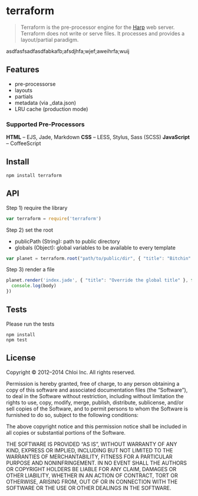 # terraform

> Terraform is the pre-processor engine for the [Harp](https://github.com/sintaxi/harp) web server. Terraform does not write or serve files. It processes and provides a layout/partial paradigm.

asdfasfsadfasdfabkafb;afsdjhfa;wjef;aweihrfa;wuij

## Features

- pre-processorse
- layouts
- partials
- metadata (via _data.json)
- LRU cache (production mode)

### Supported Pre-Processors

**HTML** – EJS, Jade, Markdown
**CSS** – LESS, Stylus, Sass (SCSS)
**JavaScript** – CoffeeScript

## Install

```
npm install terraform
```

## API


Step 1) require the library

```javascript
var terraform = require('terraform')
```

Step 2) set the root

- publicPath (String): path to public directory
- globals (Object): global variables to be available to every template

```javascript
var planet = terraform.root("path/to/public/dir", { "title": "Bitchin" })
```

Step 3) render a file

```javascript
planet.render('index.jade', { "title": "Override the global title" }, function(error, body){
  console.log(body)
})
```

## Tests

Please run the tests

```
npm install
npm test
```

## License

Copyright © 2012–2014 Chloi Inc. All rights reserved.

Permission is hereby granted, free of charge, to any person obtaining a copy of this software and associated documentation files (the “Software”), to deal in the Software without restriction, including without limitation the rights to use, copy, modify, merge, publish, distribute, sublicense, and/or sell copies of the Software, and to permit persons to whom the Software is furnished to do so, subject to the following conditions:

The above copyright notice and this permission notice shall be included in all copies or substantial portions of the Software.

THE SOFTWARE IS PROVIDED “AS IS”, WITHOUT WARRANTY OF ANY KIND, EXPRESS OR IMPLIED, INCLUDING BUT NOT LIMITED TO THE WARRANTIES OF MERCHANTABILITY, FITNESS FOR A PARTICULAR PURPOSE AND NONINFRINGEMENT. IN NO EVENT SHALL THE AUTHORS OR COPYRIGHT HOLDERS BE LIABLE FOR ANY CLAIM, DAMAGES OR OTHER LIABILITY, WHETHER IN AN ACTION OF CONTRACT, TORT OR OTHERWISE, ARISING FROM, OUT OF OR IN CONNECTION WITH THE SOFTWARE OR THE USE OR OTHER DEALINGS IN THE SOFTWARE.
